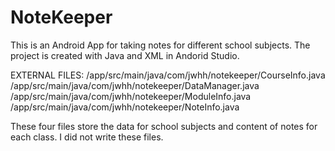 # NoteKeeper

This is an Android App for taking notes for different school subjects. The project is created with Java and XML in Andorid Studio.

EXTERNAL FILES:
/app/src/main/java/com/jwhh/notekeeper/CourseInfo.java
/app/src/main/java/com/jwhh/notekeeper/DataManager.java
/app/src/main/java/com/jwhh/notekeeper/ModuleInfo.java
/app/src/main/java/com/jwhh/notekeeper/NoteInfo.java

These four files store the data for school subjects and content of notes for each class. I did not write these files. 
